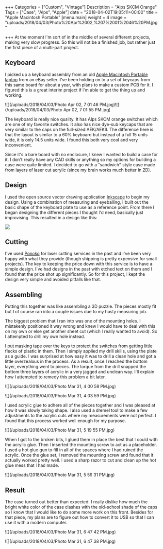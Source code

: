 +++
Categories = ["Custom", "Vintage"]
Description = "Alps SKCM Orange"
Tags = ["Case", "Alps", "Apple"]
date = "2018-04-02T19:05:11+00:00"
title = "Apple Macintosh Portable"
[menu.main]
weight = 4
image = "uploads/2018/04/03/Photo%20Apr%2002,%207%2001%2046%20PM.jpg"

+++
At the moment I'm sort of in the middle of several different projects, making very slow progress.  So this will not be a finished job, but rather just the first piece of a multi-part project.

## Keyboard

I picked up a keyboard assembly from an old [Apple Macintosh Portable laptop](https://en.wikipedia.org/wiki/Macintosh_Portable) from an eBay seller.  I've been holding on to a set of keycaps from this same board for about a year, with plans to make a custom PCB for it.  I figured this is a great interim project if I'm able to get the thing up and working.

![](/uploads/2018/04/03/Photo Apr 02, 7 01 46 PM.jpg)![](/uploads/2018/04/03/Photo Apr 02, 7 01 55 PM.jpg)

The keyboard is really nice quality.  It has Alps SKCM orange switches which are one of my favorite switches.  It also has nice dye-sub keycaps that are very similar to the caps on the full-sized AEK/AEKII.  The difference here is that the layout is similar to a 60% keyboard but instead of a full 15 units wide, it is only 14.5 units wide.  I found this both very cool and very inconvenient.

Since it's a bare board with no enclosure, I knew I wanted to build a case for it.  I don't really have any CAD skills or anything so my options for building a case were quite limited.  I decided to go with a "sandwich" style case made from layers of laser cut acrylic (since my brain works much better in 2D).

## Design

I used the open source vector drawing application [Inkscape](https://inkscape.org/en/) to begin my design.  Using a combination of measuring and eyeballing, I built out the basic shape of the keyboard plate to use as a reference point.  From there I began designing the different pieces I thought I'd need, basically just improvising.  This resulted in a design like this:

![](/uploads/2018/04/03/Inkscape.PNG)

## Cutting

I've used [Ponoko](https://www.ponoko.com/) for laser cutting services in the past and I've been very happy with what they provide (though shipping is pretty expensive for small projects).  The key to keeping the price down with this service is to have a simple design.  I've had designs in the past with etched text on them and I found that the price shot up significantly.  So for this project, I kept the design very simple and avoided pitfalls like that.

## Assembling

Putting this together was like assembling a 3D puzzle.  The pieces mostly fit but I of course ran into a couple issues due to my hasty measuring job.

The biggest problem that I ran into was one of the mounting holes.  I mistakenly positioned it way wrong and knew I would have to deal with this on my own or else get another sheet cut (which I really wanted to avoid).  So I attempted to drill my own hole instead.

I put masking tape over the keys to protect the switches from getting little flecks of plastic in them.  Then I simply applied my drill skills, using the plate as a guide.  I was surprised at how easy it was to drill a clean hole and got a little overzealous in the process.  As a result, once I reached the bottom layer, everything went to pieces.  The torque from the drill snapped the bottom three layers of acrylic in a very jagged and unclean way.  I'll explain how I attempted to remedy this problem a bit later.

![](/uploads/2018/04/03/Photo Mar 31, 4 00 58 PM.jpg)

![](/uploads/2018/04/03/Photo Mar 31, 4 03 59 PM.jpg)

I used acrylic glue to adhere all of the pieces together and I was pleased at how it was slowly taking shape.  I also used a dremel tool to make a few adjustments to the acrylic cuts where my measurements were not perfect.  I found that this process worked well enough for my purpose.

![](/uploads/2018/04/03/Photo Mar 31, 5 19 55 PM.jpg)

When I got to the broken bits, I glued them in place the best that I could with the acrylic glue.  Then I inserted the mounting screw to act as a placeholder.  I used a hot glue gun to fill in all of the spaces where I had ruined the acrylic.  Once the glue set, I removed the mounting screw and found that it actually worked pretty well.  I used a sharp razor to cut and clean up the hot glue mess that I had made.

![](/uploads/2018/04/03/Photo Mar 31, 5 59 31 PM.jpg)

## Result

The case turned out better than expected.  I really dislike how much the bright white color of the case clashes with the old-school shade of the caps so I know that I would like to do some more work on this front.  Besides for that piece, my plans are to figure out how to convert it to USB so that I can use it with a modern computer.

![](/uploads/2018/04/03/Photo Mar 31, 6 47 42 PM.jpg)

![](/uploads/2018/04/03/Photo Mar 31, 6 47 38 PM.jpg)
